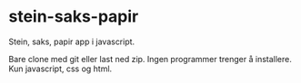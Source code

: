 # stein-saks-papir
Stein, saks, papir app i javascript.

Bare clone med git eller last ned zip. Ingen programmer trenger å installere. Kun javascript, css og html.
